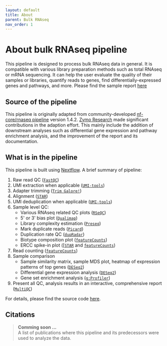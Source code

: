 ```yaml
---
layout: default
title: About
parent: Bulk RNAseq
nav_order: 1
---
```


# About bulk RNAseq pipeline

This pipeline is designed to process bulk RNAseq data in general. It is compatible with various library preparation methods such as total RNAseq or mRNA sequencing. It can help the user evaluate the quality of their samples or libraries, quantify reads to genes, find differentially-expressed genes and pathways, and more. Please find the sample report [here](https://zymo-research.github.io/pipeline-resources/reports/RNAseq_sample_report.html)

## Source of the pipeline

This pipeline is originally adapted from community-developed [nf-core/rnaseq pipeline](https://github.com/nf-core/rnaseq) version 1.4.2. [Zymo Research](https://www.zymoresearch.com) made significant contributions in the adaption effort. This mainly include the addition of downstream analyses such as differential gene expression and pathway enrichment analysis, and the improvement of the report and its documentation.

## What is in the pipeline

This pipeline is built using [Nextflow](https://www.nextflow.io/). A brief summary of pipeline:

1. Raw read QC ([`FastQC`](https://www.bioinformatics.babraham.ac.uk/projects/fastqc/))
2. UMI extraction when applicable ([`UMI-tools`](https://github.com/CGATOxford/UMI-tools))
3. Adapter trimming ([`Trim Galore!`](https://www.bioinformatics.babraham.ac.uk/projects/trim_galore/))
4. Alignment ([`STAR`](https://github.com/alexdobin/STAR))
5. UMI deduplication when applicable ([`UMI-tools`](https://github.com/CGATOxford/UMI-tools))
6. Sample level QC:
   - Various RNAseq related QC plots ([`RSeQC`](http://rseqc.sourceforge.net/))
   - 5' or 3' bias plot ([`Qualimap`](http://qualimap.bioinfo.cipf.es/))
   - Library complexity estimation ([`Preseq`](http://smithlabresearch.org/software/preseq/))
   - Mark duplicate reads ([`Picard`](https://broadinstitute.github.io/picard/))
   - Duplication rate QC ([`dupRadar`](https://bioconductor.org/packages/release/bioc/html/dupRadar.html))
   - Biotype composition plot ([`featureCounts`](http://bioinf.wehi.edu.au/featureCounts/))
   - ERCC spike-in plot ([[`STAR`](https://github.com/alexdobin/STAR) and [`featureCounts`](http://bioinf.wehi.edu.au/featureCounts/))
7. Read counting ([`featureCounts`](http://bioinf.wehi.edu.au/featureCounts/))
8. Sample comparison
   - Sample similarity matrix, sample MDS plot, heatmap of expression patterns of top genes ([`DESeq2`](https://bioconductor.org/packages/release/bioc/html/DESeq2.html))
   - Differential gene expression analysis ([`DESeq2`](https://bioconductor.org/packages/release/bioc/html/DESeq2.html))
   - Gene set enrichment analysis ([`g:Profiler`](https://biit.cs.ut.ee/gprofiler/gost))
9. Present all QC, analysis results in an interactive, comprehensive report ([`MultiQC`](http://multiqc.info/))

For details, please find the source code [here](https://github.com/Zymo-Research/aladdin-rnaseq).

## Citations

> **Comming soon ...**<br>
> A list of publications where this pipeline and its predecessors were used to analyze the data.
